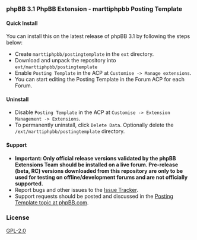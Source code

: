 ### phpBB 3.1 PhpBB Extension - marttiphpbb Posting Template

#### Quick Install

You can install this on the latest release of phpBB 3.1 by following the steps below:

* Create `marttiphpbb/postingtemplate` in the `ext` directory.
* Download and unpack the repository into `ext/marttiphpbb/postingtemplate`
* Enable `Posting Template` in the ACP at `Customise -> Manage extensions`.
* You can start editing the Posting Template in the Forum ACP for each Forum.

#### Uninstall

* Disable `Posting Template` in the ACP at `Customise -> Extension Management -> Extensions`.
* To permanently uninstall, click `Delete Data`. Optionally delete the `/ext/marttiphpbb/postingtemplate` directory.

#### Support

* **Important: Only official release versions validated by the phpBB Extensions Team should be installed on a live forum. Pre-release (beta, RC) versions downloaded from this repository are only to be used for testing on offline/development forums and are not officially supported.**
* Report bugs and other issues to the [Issue Tracker](https://github.com/marttiphpbb/phpbb-ext-postingtemplate/issues).
* Support requests should be posted and discussed in the [Posting Template topic at phpBB.com](https://www.phpbb.com/community/viewtopic.php?f=456&t=2284951).

### License

[GPL-2.0](license.txt)
